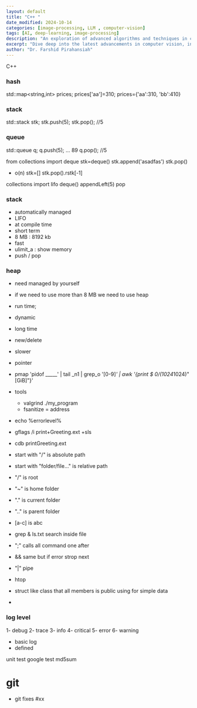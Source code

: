 ```yaml
---
layout: default
title: "C++ "
date_modified: 2024-10-14
categories: [image-processing, LLM , computer-vision]
tags: [AI, deep-learning, image-processing]
description: "An exploration of advanced algorithms and techniques in computer vision, ML, DL, LLM, LLMOPs, DevOps."
excerpt: "Dive deep into the latest advancements in computer vision, including deep learning methodologies and real-time image processing."
author: "Dr. Farshid Pirahansiah"
---
```


C++

### hash
std::map<string,int> prices;
prices['aa']=310;
prices={'aa':310, 'bb':410}

### stack
std::stack<int> stk;
stk.push(5);
stk.pop(); //5

### queue 
std::queue<int> q;
q.push(5); ... 89
q.pop(); //5




from collections import deque
stk=deque()
stk.append('asadfas')
stk.pop() 
- o(n)
stk=[]
stk.pop().rstk[-1]

collections import lifo
deque()
appendLeft(5)
pop




### stack
- automatically managed 
- LIFO
- at compile time
- short term
- 8 MB : 8192 kb
- fast
- ulimit_a : show memory
- push / pop



### heap
- need managed by yourself
- if we need to use more than 8 MB we need to use heap
- run time;
- dynamic
- long time
- new/delete
- slower
- pointer 



- pmap 'pidof _____' | tail _n1 | grep_o '[0-9]*' | awk '{print $ 0/(1024*1024)" [GiB]"}'
- tools 
    - valgrind ./my_program
    - fsanitize = address

- echo %errorlevel%
- gflags /i  print+Greeting.ext +sls
- cdb printGreeting.ext




- start with "/" is absolute path
- start with "folder/file..." is relative path
- "/" is root
- "~" is home folder
- "." is current folder
- ".." is parent folder

- [a-c] is abc
- grep & ls.txt search inside file
- ";" calls all command one after
- && same but if error strop next
- "|" pipe

- htop
- struct like class that all members is public using for simple data
- 

### log level
1- debug
2- trace
3- info
4- critical
5- error
6- warning

- basic log
- defined


unit test
google test
md5sum

# git
- git fixes #xx

